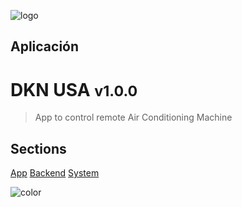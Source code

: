 ![logo](/config/logo.png)

## Aplicación
# DKN USA <small>v1.0.0</small>


> App to control remote Air Conditioning Machine

## Sections

[App](/es/app/home)
[Backend](/es/backend/home)
[System](/es/system/home)

<!-- background color -->
![color](#fafafa)
